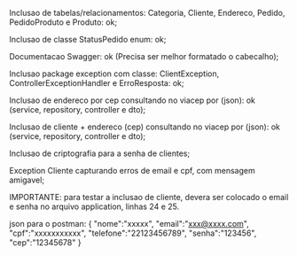 Inclusao de tabelas/relacionamentos: Categoria, Cliente, Endereco, Pedido, PedidoProduto e Produto: ok;

Inclusao de classe StatusPedido enum: ok;

Documentacao Swagger: ok (Precisa ser melhor formatado o cabecalho);

Inclusao package exception com classe: ClientException, ControllerExceptionHandler e ErroResposta: ok;

Inclusao de endereco por cep consultando no viacep por (json): ok (service, repository, controller e dto);

Inclusao de cliente + endereco (cep) consultando no viacep por (json): ok (service, repository, controller e dto);

Inclusao de criptografia para a senha de clientes;

Exception Cliente capturando erros de email e cpf, com mensagem amigavel;

IMPORTANTE: para testar a inclusao de cliente, devera ser colocado o email e senha no arquivo application, linhas 24 e 25.

json para o postman:
 {
    "nome":"xxxxx",
    "email":"xxx@xxxx.com",
    "cpf":"xxxxxxxxxxx",
    "telefone":"22123456789",
    "senha":"123456",
    "cep":"12345678"
}
